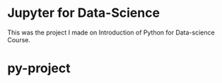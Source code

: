 # Jupyter for Data-Science
This was the project I made on Introduction of Python for Data-science Course.

# py-project
